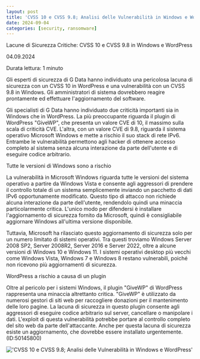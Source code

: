 ```yaml
---
layout: post
title: 'CVSS 10 e CVSS 9.8; Analisi delle Vulnerabilità in Windows e WordPress'
date: 2024-09-04
categories: [security, ransomware]
---
```


Lacune di Sicurezza Critiche: CVSS 10 e CVSS 9.8 in Windows e WordPress

04.09.2024


Durata lettura: 1 minuto

Gli esperti di sicurezza di G Data hanno individuato una pericolosa lacuna di sicurezza con un CVSS 10 in WordPress e una vulnerabilità con un CVSS 9.8 in Windows. Gli amministratori di sistema dovrebbero reagire prontamente ed effettuare l'aggiornamento del software.

Gli specialisti di G Data hanno individuato due criticità importanti sia in Windows che in WordPress. La più preoccupante riguarda il plugin di WordPress "GiveWP", che presenta un valore CVE di 10, il massimo sulla scala di criticità CVE. L'altra, con un valore CVE di 9.8, riguarda il sistema operativo Microsoft Windows e mette a rischio il suo stack di rete IPv6. Entrambe le vulnerabilità permettono agli hacker di ottenere accesso completo al sistema senza alcuna interazione da parte dell'utente e di eseguire codice arbitrario.

Tutte le versioni di Windows sono a rischio

La vulnerabilità in Microsoft Windows riguarda tutte le versioni del sistema operativo a partire da Windows Vista e consente agli aggressori di prendere il controllo totale di un sistema semplicemente inviando un pacchetto di dati IPv6 opportunamente modificato. Questo tipo di attacco non richiede alcuna interazione da parte dell'utente, rendendolo quindi una minaccia particolarmente critica. L'unico modo per difendersi è installare l'aggiornamento di sicurezza fornito da Microsoft, quindi è consigliabile aggiornare Windows all'ultima versione disponibile.

Tuttavia, Microsoft ha rilasciato questo aggiornamento di sicurezza solo per un numero limitato di sistemi operativi. Tra questi troviamo Windows Server 2008 SP2, Server 2008R2, Server 2016 e Server 2022, oltre a alcune versioni di Windows 10 e Windows 11. I sistemi operativi desktop più vecchi come Windows Vista, Windows 7 e Windows 8 restano vulnerabili, poiché non ricevono più aggiornamenti di sicurezza.

WordPress a rischio a causa di un plugin

Oltre al pericolo per i sistemi Windows, il plugin "GiveWP" di WordPress rappresenta una minaccia altrettanto critica. "GiveWP" è utilizzato da numerosi gestori di siti web per raccogliere donazioni per il mantenimento delle loro pagine. La lacuna di sicurezza in questo plugin consente agli aggressori di eseguire codice arbitrario sul server, cancellare o manipolare i dati. L'exploit di questa vulnerabilità potrebbe portare al controllo completo del sito web da parte dell'attaccante. Anche per questa lacuna di sicurezza esiste un aggiornamento, che dovrebbe essere installato urgentemente. (ID:50145800)

!['CVSS 10 e CVSS 9.8; Analisi delle Vulnerabilità in Windows e WordPress'](/PirateSec/assets/images/2024-09-04-cvss-10-und-cvss-9-8-in-windows-und-wordpress.png)
